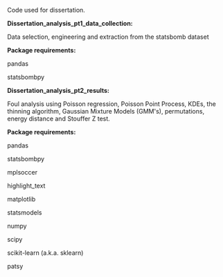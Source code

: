 Code used for dissertation.


**Dissertation_analysis_pt1_data_collection:**

Data selection, engineering and extraction from the statsbomb dataset


**Package requirements:**

pandas

statsbombpy

**Dissertation_analysis_pt2_results:**

Foul analysis using Poisson regression, Poisson Point Process, KDEs, the thinning algorithm, Gaussian Mixture Models (GMM's), permutations, energy distance and Stouffer Z test.




**Package requirements:**

pandas

statsbombpy

mplsoccer

highlight_text

matplotlib

statsmodels

numpy

scipy

scikit-learn (a.k.a. sklearn)

patsy
